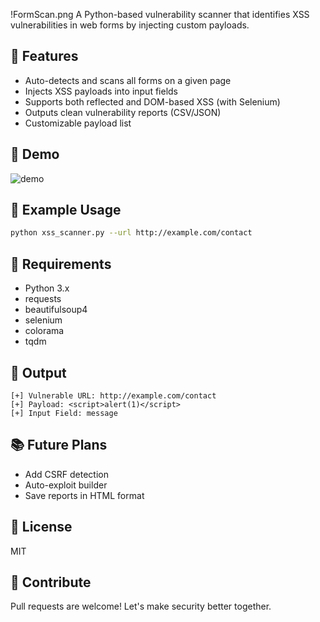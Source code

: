 !FormScan.png
A Python-based vulnerability scanner that identifies XSS vulnerabilities in web forms by injecting custom payloads.

## 🚀 Features
- Auto-detects and scans all forms on a given page
- Injects XSS payloads into input fields
- Supports both reflected and DOM-based XSS (with Selenium)
- Outputs clean vulnerability reports (CSV/JSON)
- Customizable payload list

## 📸 Demo
![demo](assets/demo.gif)

## 🧪 Example Usage
```bash
python xss_scanner.py --url http://example.com/contact
```

## 🔧 Requirements
- Python 3.x
- requests
- beautifulsoup4
- selenium
- colorama
- tqdm

## 📂 Output
```text
[+] Vulnerable URL: http://example.com/contact
[+] Payload: <script>alert(1)</script>
[+] Input Field: message
```

## 📚 Future Plans
- Add CSRF detection
- Auto-exploit builder
- Save reports in HTML format

## 📜 License
MIT

## 🙌 Contribute
Pull requests are welcome! Let's make security better together.
